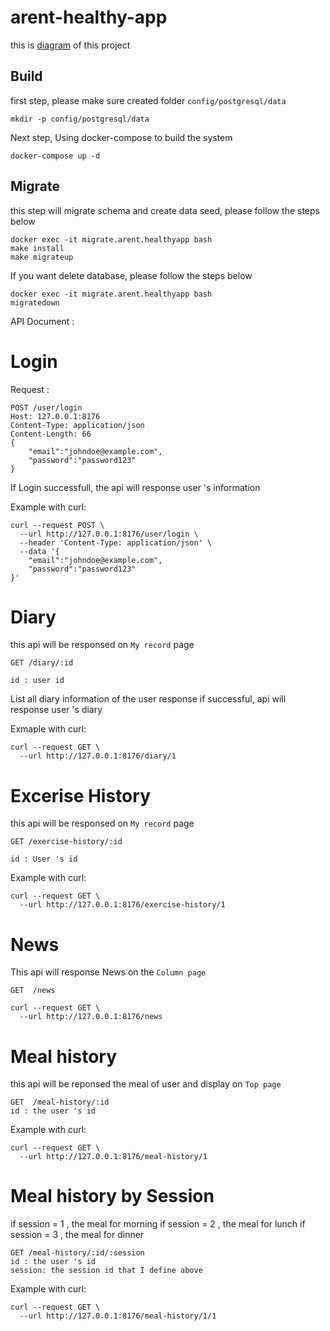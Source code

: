 # arent-healthy-app

this is [diagram](https://dbdiagram.io/d/640414bf296d97641d8576f1) of this project

## Build 

first step, please make sure created folder `config/postgresql/data`

```
mkdir -p config/postgresql/data
```
Next step, Using docker-compose to build the system
```
docker-compose up -d
```
## Migrate

this step will migrate schema and create data seed, please follow the steps below

```
docker exec -it migrate.arent.healthyapp bash
make install
make migrateup
```

If you want delete database, please follow the steps below 

```
docker exec -it migrate.arent.healthyapp bash
migratedown
```

API Document :

# Login

Request :

```
POST /user/login
Host: 127.0.0.1:8176
Content-Type: application/json
Content-Length: 66
{
	"email":"johndoe@example.com",
	"password":"password123"
}
```
If Login successfull, the api will response user 's information

Example with curl:

```
curl --request POST \
  --url http://127.0.0.1:8176/user/login \
  --header 'Content-Type: application/json' \
  --data '{
	"email":"johndoe@example.com",
	"password":"password123"
}'
```

# Diary

this api will be responsed on `My record` page

```
GET /diary/:id

id : user id 
```
List all diary information of the user
response if successful, api will response user 's diary 


Exmaple with curl:
```
curl --request GET \
  --url http://127.0.0.1:8176/diary/1
```

# Excerise History 
this api will be responsed on `My record` page

```
GET /exercise-history/:id

id : User 's id
```

Example with curl:
```
curl --request GET \
  --url http://127.0.0.1:8176/exercise-history/1
```

# News 
This api will response News on the `Column page`

```
GET  /news
```

```
curl --request GET \
  --url http://127.0.0.1:8176/news
```

# Meal history

this api will be reponsed the meal of user and display on `Top page`

```
GET  /meal-history/:id
id : the user 's id
```

Example with curl:
```
curl --request GET \
  --url http://127.0.0.1:8176/meal-history/1
```

# Meal history by Session

if session = 1 , the meal for morning
if session = 2 , the meal for lunch
if session = 3 , the meal for dinner

```
GET /meal-history/:id/:session
id : the user 's id
session: the session id that I define above
```

Example with curl:

```
curl --request GET \
  --url http://127.0.0.1:8176/meal-history/1/1
```




